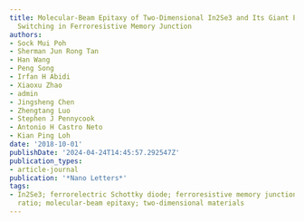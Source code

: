```yaml
---
title: Molecular-Beam Epitaxy of Two-Dimensional In2Se3 and Its Giant Electroresistance
  Switching in Ferroresistive Memory Junction
authors:
- Sock Mui Poh
- Sherman Jun Rong Tan
- Han Wang
- Peng Song
- Irfan H Abidi
- Xiaoxu Zhao
- admin
- Jingsheng Chen
- Zhengtang Luo
- Stephen J Pennycook
- Antonio H Castro Neto
- Kian Ping Loh
date: '2018-10-01'
publishDate: '2024-04-24T14:45:57.292547Z'
publication_types:
- article-journal
publication: '*Nano Letters*'
tags:
- In2Se3; ferrorelectric Schottky diode; ferroresistive memory junction; giant electroresistance
  ratio; molecular-beam epitaxy; two-dimensional materials
---
```

